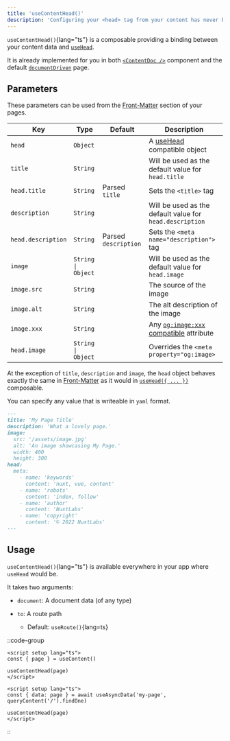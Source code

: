 ```yaml
---
title: 'useContentHead()'
description: 'Configuring your <head> tag from your content has never been easier!'
---
```


`useContentHead()`{lang="ts"} is a composable providing a binding between your content data and [`useHead`](https://v3.nuxtjs.org/guide/features/head-management).

It is already implemented for you in both [`<ContentDoc />`](/api/components/content-doc) component and the default [`documentDriven`](https://content.nuxtjs.org/guide/writing/document-driven) page.

## Parameters

These parameters can be used from the [Front-Matter](/guide/writing/markdown#front-matter) section of your pages.

| Key                | Type               | Default              | Description                                                                         |
| ------------------ | ------------------ | -------------------- | ----------------------------------------------------------------------------------- |
| `head`             | `Object`           |                      | A [useHead](https://v3.nuxtjs.org/guide/features/head-management) compatible object |
| `title`            | `String`           |                      | Will be used as the default value for `head.title`                                  |
| `head.title`       | `String`           | Parsed `title`       | Sets the `<title>` tag                                                              |
| `description`      | `String`           |                      | Will be used as the default value for `head.description`                            |
| `head.description` | `String`           | Parsed `description` | Sets the `<meta name="description">` tag                                            |
| `image`            | `String \| Object` |                      | Will be used as the default value for `head.image`                                  |
| `image.src`        | `String`           |                      | The source of the image                                                             |
| `image.alt`        | `String`           |                      | The alt description of the image                                                    |
| `image.xxx`        | `String`           |                      | Any [`og:image:xxx` compatible](https://ogp.me/#structured) attribute               |
| `head.image`       | `String \| Object` |                      | Overrides the `<meta property="og:image>`                                           |

At the exception of `title`, `description` and `image`, the `head` object behaves exactly the same in [Front-Matter](/guide/writing/markdown#front-matter) as it would in [`useHead({ ... })`](https://v3.nuxtjs.org/guide/features/head-management) composable.

You can specify any value that is writeable in `yaml` format.

```md [example-usage.md]
---
title: 'My Page Title'
description: 'What a lovely page.'
image:
  src: '/assets/image.jpg'
  alt: 'An image showcasing My Page.'
  width: 400
  height: 300
head:
  meta:
    - name: 'keywords'
      content: 'nuxt, vue, content'
    - name: 'robots'
      content: 'index, follow'
    - name: 'author'
      content: 'NuxtLabs'
    - name: 'copyright'
      content: '© 2022 NuxtLabs'
---
```

## Usage

`useContentHead()`{lang="ts"} is available everywhere in your app where `useHead` would be.

It takes two arguments:

- `document`: A document data (of any type)

- `to`: A route path
  - Default: `useRoute()`{lang=ts}

::code-group

  ```vue [with documentDriven]
  <script setup lang="ts">
  const { page } = useContent()

  useContentHead(page)
  </script>
  ```

  ```vue [with queryContent]
  <script setup lang="ts">
  const { data: page } = await useAsyncData('my-page', queryContent('/').findOne)

  useContentHead(page)
  </script>
  ```

::
